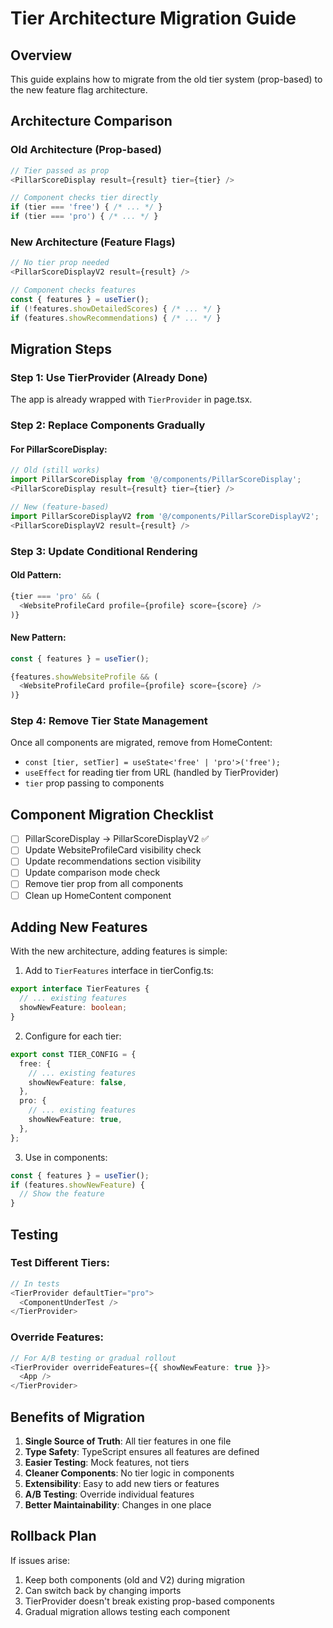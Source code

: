 # Tier Architecture Migration Guide

## Overview

This guide explains how to migrate from the old tier system (prop-based) to the
new feature flag architecture.

## Architecture Comparison

### Old Architecture (Prop-based)

```typescript
// Tier passed as prop
<PillarScoreDisplay result={result} tier={tier} />

// Component checks tier directly
if (tier === 'free') { /* ... */ }
if (tier === 'pro') { /* ... */ }
```

### New Architecture (Feature Flags)

```typescript
// No tier prop needed
<PillarScoreDisplayV2 result={result} />

// Component checks features
const { features } = useTier();
if (!features.showDetailedScores) { /* ... */ }
if (features.showRecommendations) { /* ... */ }
```

## Migration Steps

### Step 1: Use TierProvider (Already Done)

The app is already wrapped with `TierProvider` in page.tsx.

### Step 2: Replace Components Gradually

#### For PillarScoreDisplay:

```typescript
// Old (still works)
import PillarScoreDisplay from '@/components/PillarScoreDisplay';
<PillarScoreDisplay result={result} tier={tier} />

// New (feature-based)
import PillarScoreDisplayV2 from '@/components/PillarScoreDisplayV2';
<PillarScoreDisplayV2 result={result} />
```

### Step 3: Update Conditional Rendering

#### Old Pattern:

```typescript
{tier === 'pro' && (
  <WebsiteProfileCard profile={profile} score={score} />
)}
```

#### New Pattern:

```typescript
const { features } = useTier();

{features.showWebsiteProfile && (
  <WebsiteProfileCard profile={profile} score={score} />
)}
```

### Step 4: Remove Tier State Management

Once all components are migrated, remove from HomeContent:

- `const [tier, setTier] = useState<'free' | 'pro'>('free');`
- `useEffect` for reading tier from URL (handled by TierProvider)
- `tier` prop passing to components

## Component Migration Checklist

- [ ] PillarScoreDisplay → PillarScoreDisplayV2 ✅
- [ ] Update WebsiteProfileCard visibility check
- [ ] Update recommendations section visibility
- [ ] Update comparison mode check
- [ ] Remove tier prop from all components
- [ ] Clean up HomeContent component

## Adding New Features

With the new architecture, adding features is simple:

1. Add to `TierFeatures` interface in tierConfig.ts:

```typescript
export interface TierFeatures {
  // ... existing features
  showNewFeature: boolean;
}
```

2. Configure for each tier:

```typescript
export const TIER_CONFIG = {
  free: {
    // ... existing features
    showNewFeature: false,
  },
  pro: {
    // ... existing features
    showNewFeature: true,
  },
};
```

3. Use in components:

```typescript
const { features } = useTier();
if (features.showNewFeature) {
  // Show the feature
}
```

## Testing

### Test Different Tiers:

```typescript
// In tests
<TierProvider defaultTier="pro">
  <ComponentUnderTest />
</TierProvider>
```

### Override Features:

```typescript
// For A/B testing or gradual rollout
<TierProvider overrideFeatures={{ showNewFeature: true }}>
  <App />
</TierProvider>
```

## Benefits of Migration

1. **Single Source of Truth**: All tier features in one file
2. **Type Safety**: TypeScript ensures all features are defined
3. **Easier Testing**: Mock features, not tiers
4. **Cleaner Components**: No tier logic in components
5. **Extensibility**: Easy to add new tiers or features
6. **A/B Testing**: Override individual features
7. **Better Maintainability**: Changes in one place

## Rollback Plan

If issues arise:

1. Keep both components (old and V2) during migration
2. Can switch back by changing imports
3. TierProvider doesn't break existing prop-based components
4. Gradual migration allows testing each component
